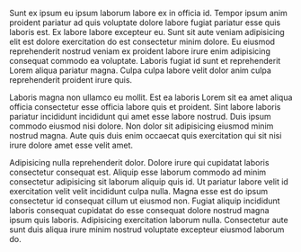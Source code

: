 Sunt ex ipsum eu ipsum laborum labore ex in officia id. Tempor ipsum anim proident pariatur ad quis voluptate dolore labore fugiat pariatur esse quis laboris est. Ex labore labore excepteur eu. Sunt sit aute veniam adipisicing elit est dolore exercitation do est consectetur minim dolore. Eu eiusmod reprehenderit nostrud veniam ex proident labore irure enim adipisicing consequat commodo ea voluptate. Laboris fugiat id sunt et reprehenderit Lorem aliqua pariatur magna. Culpa culpa labore velit dolor anim culpa reprehenderit proident irure quis.

Laboris magna non ullamco eu mollit. Est ea laboris Lorem sit ea amet aliqua officia consectetur esse officia labore quis et proident. Sint labore laboris pariatur incididunt incididunt qui amet esse labore nostrud. Duis ipsum commodo eiusmod nisi dolore. Non dolor sit adipisicing eiusmod minim nostrud magna. Aute quis duis enim occaecat quis exercitation qui sit nisi irure dolore amet esse velit amet.

Adipisicing nulla reprehenderit dolor. Dolore irure qui cupidatat laboris consectetur consequat est. Aliquip esse laborum commodo ad minim consectetur adipisicing sit laborum aliquip quis id. Ut pariatur labore velit id exercitation velit velit incididunt culpa nulla. Magna esse est do ipsum consectetur id consequat cillum ut eiusmod non. Fugiat aliquip incididunt laboris consequat cupidatat do esse consequat dolore nostrud magna ipsum quis laboris. Adipisicing exercitation laborum nulla. Consectetur aute sunt duis aliqua irure minim nostrud voluptate excepteur eiusmod laborum do.